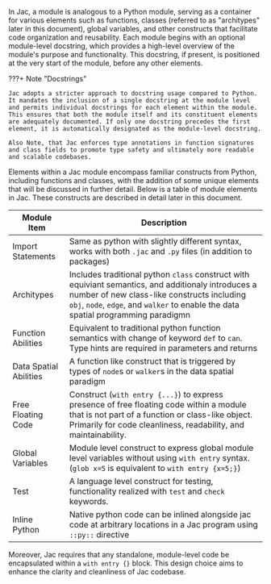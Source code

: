 In Jac, a module is analogous to a Python module, serving as a container for various elements such as functions, classes (referred to as "architypes" later in this document), global variables, and other constructs that facilitate code organization and reusability. Each module begins with an optional module-level docstring, which provides a high-level overview of the module's purpose and functionality. This docstring, if present, is positioned at the very start of the module, before any other elements.

???+ Note "Docstrings"

    Jac adopts a stricter approach to docstring usage compared to Python. It mandates the inclusion of a single docstring at the module level and permits individual docstrings for each element within the module. This ensures that both the module itself and its constituent elements are adequately documented. If only one docstring precedes the first element, it is automatically designated as the module-level docstring.

    Also Note, that Jac enforces type annotations in function signatures and class fields to promote type safety and ultimately more readable and scalable codebases.

Elements within a Jac module encompass familiar constructs from Python, including functions and classes, with the addition of some unique elements that will be discussed in further detail. Below is a table of module elements in Jac. These constructs are described in detail later in this document.

| Module Item           | Description       |
|----------------|-------------------|
| Import Statements    |   Same as python with slightly different syntax, works with both `.jac` and `.py` files (in addition to packages)                |
| Architypes       |    Includes traditional python `class` construct with equiviant semantics, and additionaly introduces a number of new class-like constructs including `obj`, `node`, `edge`, and `walker` to enable the data spatial programming paradigmn               |
| Function Abilities | Equivalent to traditional python function semantics with change of keyword `def` to `can`. Type hints are required in parameters and returns |
| Data Spatial Abilities         |  A function like construct that is triggered by types of `node`s or `walker`s in the data spatial paradigm            |
| Free Floating Code      |  Construct (`with entry {...}`) to express presence of free floating code within a module that is not part of a function or class-like object. Primarily for code cleanliness, readability, and maintainability.    |
| Global Variables    |   Module level construct to express global module level variables without using `with entry` syntax. (`glob x=5` is equivalent to `with entry {x=5;}`)                |
| Test           |   A language level construct for testing, functionality realized with `test` and `check` keywords.                |
| Inline Python  |  Native python code can be inlined alongside jac code at arbitrary locations in a Jac program using `::py::` directive                 |


Moreover, Jac requires that any standalone, module-level code be encapsulated within a `with entry {}` block. This design choice aims to enhance the clarity and cleanliness of Jac codebase.